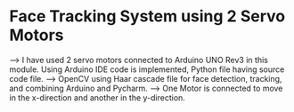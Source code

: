 # Face Tracking System using 2 Servo Motors

--> I have used 2 servo motors connected to Arduino UNO Rev3 in this module. Using Arduino IDE code is implemented, Python file having source code file.
--> OpenCV using Haar cascade file for face detection, tracking, and combining Arduino and Pycharm.
--> One Motor is connected to move in the x-direction and another in the y-direction.



